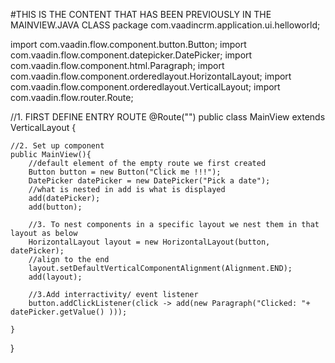#THIS IS THE CONTENT THAT HAS BEEN PREVIOUSLY IN THE MAINVIEW.JAVA CLASS
package com.vaadincrm.application.ui.helloworld;

import com.vaadin.flow.component.button.Button;
import com.vaadin.flow.component.datepicker.DatePicker;
import com.vaadin.flow.component.html.Paragraph;
import com.vaadin.flow.component.orderedlayout.HorizontalLayout;
import com.vaadin.flow.component.orderedlayout.VerticalLayout;
import com.vaadin.flow.router.Route;


//1. FIRST DEFINE ENTRY ROUTE
@Route("")
public class MainView extends VerticalLayout {

    //2. Set up component
    public MainView(){
        //default element of the empty route we first created
        Button button = new Button("Click me !!!");
        DatePicker datePicker = new DatePicker("Pick a date");
        //what is nested in add is what is displayed
        add(datePicker);
        add(button);

        //3. To nest components in a specific layout we nest them in that layout as below
        HorizontalLayout layout = new HorizontalLayout(button, datePicker);
        //align to the end
        layout.setDefaultVerticalComponentAlignment(Alignment.END);
        add(layout);

        //3.Add interractivity/ event listener
        button.addClickListener(click -> add(new Paragraph("Clicked: "+ datePicker.getValue() )));

    }
}
